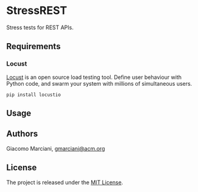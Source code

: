 # StressREST
Stress tests for REST APIs.


## Requirements

### Locust
[Locust](https://locust.io/) is an open source load testing tool.
Define user behaviour with Python code, and swarm your system with millions of simultaneous users.

```
pip install locustio
```

## Usage



## Authors
Giacomo Marciani, [gmarciani@acm.org](mailto:gmarciani@acm.org)


## License
The project is released under the [MIT License](https://opensource.org/licenses/MIT).
